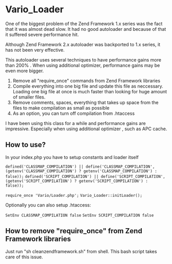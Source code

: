 Vario_Loader
==========

One of the biggest problem of the Zend Framework 1.x series was the fact that it was almost dead slow. It had no good autoloader and because of that it suffered severe performance hit.

Although Zend Framework 2.x autoloader was backported to 1.x series, it has not been very effective.

This autoloader uses several techniques to have performance gains more than 200% . When using additional optimizer, performance gains may be even more bigger.

1. Remove all "require_once" commands from Zend Framework libraries
2. Compile everything into one big file and update this file as neccessary. Loading one big file at once is much faster than looking for huge amount of smaller files.
3. Remove comments, spaces, everything that takes up space from the files to make compilation as small as possible
4. As an option, you can turn off compilation from .htaccess


I have been using this class for a while and performance gains are impressive. Especially when using additional optimizer , such as APC cache.

How to use?
--------------

In your index.php you have to setup constants and loader itself

``defined('CLASSMAP_COMPILATION') || define('CLASSMAP_COMPILATION', (getenv('CLASSMAP_COMPILATION') ? getenv('CLASSMAP_COMPILATION') : false));``
``defined('SCRIPT_COMPILATION') || define('SCRIPT_COMPILATION', (getenv('SCRIPT_COMPILATION') ? getenv('SCRIPT_COMPILATION') : false));``

``require_once 'Vario/Loader.php';``
``Vario_Loader::initLoader();``

Optionally you can also setup .htaccess:

`SetEnv CLASSMAP_COMPILATION false`
`SetEnv SCRIPT_COMPILATION false`

How to remove "require_once" from Zend Framework libraries
--------------

Just run "sh cleanzendframework.sh" from shell. This bash script takes care of this issue.